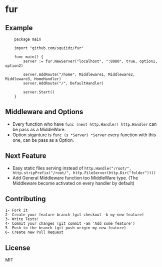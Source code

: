 fur
=======

## Example
``` 
	package main
	
	import "github.com/squiidz/fur"
	
	func main() {
	    server := fur.NewServer("localhost", ":8080", true, option1, option2)

	    server.AddRoute("/home", Middleware1, Middleware2, Middleware3, HomeHandler)
	    server.AddRoute("/", DefaultHandler)

	    server.Start()
	}
```

## Middleware and Options
- Every function who have ``` func (next http.Handler) http.Handler ``` can be pass as a MiddleWare.
- Option siganture is ``` func (s *Server) *Server ``` every function with this one, can be pass as a Option.

## Next Feature
- Easy static files serving instead of 
``` http.Handle("/root/", http.stripPrefix("/root/", http.FileServer(http.Dir("folder")))) ```
- Add General Middleware function too MiddleWare type. (The Middleware become activated on every handler by default)

## Contributing

    1- Fork it
    2- Create your feature branch (git checkout -b my-new-feature)
    3- Write Tests!
    4- Commit your changes (git commit -am 'Add some feature')
    5- Push to the branch (git push origin my-new-feature)
    6- Create new Pull Request

## License
MIT

